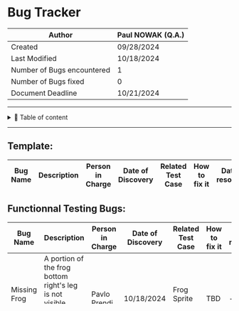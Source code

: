 
# Bug Tracker
| Author        | Paul NOWAK (Q.A.) |
|---------------|------------|
| Created       | 09/28/2024 |
| Last Modified | 10/18/2024 |
| Number of Bugs encountered | 1 |
| Number of Bugs fixed| 0 |
| Document Deadline | 10/21/2024 |

---

<details>

<summary>📖 Table of content</summary>

- [Template](#template) 
- [Functionnal Testing Bugs](#functionnal-testing-bugs) 
- [Performance Testing Bugs](#performance-testing-bugs) 
- [Stress Testing Bugs](#stress-testing-bugs)
- [Hardware Testing Bugs](#hardware-testing-bugs) 
- [User Interface Testing Bugs](#user-interface-testing-bugs) 

</details>

---

## Template:
| Bug Name | Description | Person in Charge |    Date of Discovery     |    Related Test Case    |       How to fix it       |       Date of resolution       | 
| --------- | ----------------- | -------------------- |    ---------------     |    --------    |       ---       |       ---       |

## Functionnal Testing Bugs:
| Bug Name | Description | Person in Charge |    Date of Discovery     |    Related Test Case    |       How to fix it       |       Date of resolution       | 
| --------- | ----------------- | -------------------- |    ---------------     |    --------    |       ---       |       ---       |
| Missing Frog Leg |  A portion of the frog bottom right's leg is not visible, making the frog's sprite asymetric. | Pavlo Prendi |    10/18/2024    |    Frog Sprite Display    |       TBD       |       ---       |

## Performance Testing Bugs:
| Bug Name | Description | Person in Charge |    Date of Discovery     |    Related Test Case    |       How to fix it       |       Date of resolution       | 
| --------- | ----------------- | -------------------- |    ---------------     |    --------    |       ---       |       ---       |

## Stress Testing Bugs:
| Bug Name | Description | Person in Charge |    Date of Discovery     |    Related Test Case    |       How to fix it       |       Date of resolution       | 
| --------- | ----------------- | -------------------- |    ---------------     |    --------    |       ---       |       ---       |

## Hardware Testing Bugs:
| Bug Name | Description | Person in Charge |    Date of Discovery     |    Related Test Case    |       How to fix it       |       Date of resolution       | 
| --------- | ----------------- | -------------------- |    ---------------     |    --------    |       ---       |       ---       |

## User Interface Testing Bugs:
| Bug Name | Description | Person in Charge |    Date of Discovery     |    Related Test Case    |       How to fix it       |       Date of resolution       | 
| --------- | ----------------- | -------------------- |    ---------------     |    --------    |       ---       |       ---       |

